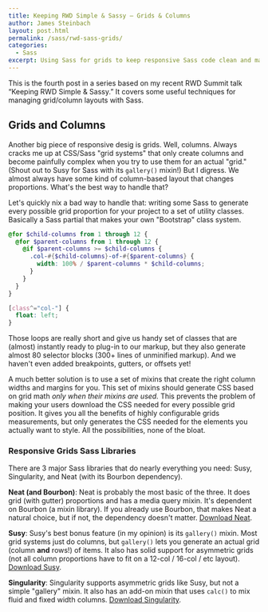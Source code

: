 ```yaml
---
title: Keeping RWD Simple & Sassy – Grids & Columns
author: James Steinbach
layout: post.html
permalink: /sass/rwd-sass-grids/
categories:
  - Sass
excerpt: Using Sass for grids to keep responsive Sass code clean and maintainable.
---
```


This is the fourth post in a series based on my recent RWD Summit talk “Keeping RWD Simple & Sassy.” It covers some useful techniques for managing grid/column layouts with Sass.

## Grids and Columns

Another big piece of responsive desig is grids. Well, columns. Always cracks me up at CSS/Sass "grid systems" that only create columns and become painfully complex when you try to use them for an actual "grid." (Shout out to Susy for Sass with its `gallery()` mixin!) But I digress. We almost always have some kind of column-based layout that changes proportions. What's the best way to handle that?

Let's quickly nix a bad way to handle that: writing some Sass to generate every possible grid proportion for your project to a set of utility classes. Basically a Sass partial that makes your own "Bootstrap" class system.

```scss
@for $child-columns from 1 through 12 {
  @for $parent-columns from 1 through 12 {
    @if $parent-columns >= $child-columns {
      .col-#{$child-columns}-of-#{$parent-columns} {
        width: 100% / $parent-columns * $child-columns;
      }
    }
  }
}

[class^="col-"] {
  float: left;
}
```

Those loops are really short and give us handy set of classes that are (almost) instantly ready to plug-in to our markup, but they also generate almost 80 selector blocks (300+ lines of unminified markup). And we haven't even added breakpoints, gutters, or offsets yet!

A much better solution is to use a set of mixins that create the right column widths and margins for you. This set of mixins should generate CSS based on grid math *only when their mixins are used.* This prevents the problem of making your users download the CSS needed for every possible grid position. It gives you all the benefits of highly configurable grids measurements, but only generates the CSS needed for the elements you actually want to style. All the possibilities, none of the bloat.

### Responsive Grids Sass Libraries

There are 3 major Sass libraries that do nearly everything you need: Susy, Singularity, and Neat (with its Bourbon dependency).

**Neat (and Bourbon)**: Neat is probably the most basic of the three. It does grid (with gutter) proportions and has a media query mixin. It's dependent on Bourbon (a mixin library). If you already use Bourbon, that makes Neat a natural choice, but if not, the dependency doesn't matter. [Download Neat](http://jds.li/neat).

**Susy**: Susy's best bonus feature (in my opinion) is its `gallery()` mixin. Most grid systems just do columns, but `gallery()` lets you generate an actual grid (column **and** rows!) of items. It also has solid support for asymmetric grids (not all column proportions have to fit on a 12-col / 16-col / etc layout). [Download Susy](http://jds.li/susy).

**Singularity**: Singularity supports asymmetric grids like Susy, but not a simple "gallery" mixin. It also has an add-on mixin that uses `calc()` to mix fluid and fixed width columns. [Download Singularity](http://jds.li/singularity).
